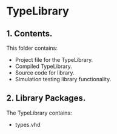 # TypeLibrary

## 1. Contents.
This folder contains:
* Project file for the TypeLibrary.
* Compiled TypeLibrary.
* Source code for library.
* Simulation testing library functionality.
## 2. Library Packages.
The TypeLibrary contains:
* types.vhd 
